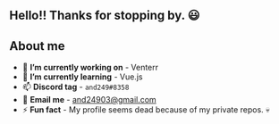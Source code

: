 ## Hello!! Thanks for stopping by. 😃

## About me

- 🔭 **I’m currently working on** - Venterr
- 🌱 **I’m currently learning** - Vue.js
- 📫 **Discord tag** - `and249#8358`
- 📧 **Email me** - <a href="mailto:and24903@gmail.com" target="_blank">and24903@gmail.com</a>
- ⚡ **Fun fact** - My profile seems dead because of my private repos. 💀
